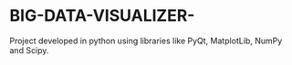 # BIG-DATA-VISUALIZER-
Project developed in python using libraries like PyQt, MatplotLib, NumPy and Scipy. 
